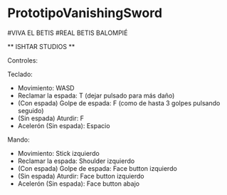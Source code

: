 # PrototipoVanishingSword

#VIVA EL BETIS
#REAL BETIS BALOMPIÉ
 
** ISHTAR STUDIOS **

Controles:

Teclado:

- Movimiento: WASD
- Reclamar la espada: T (dejar pulsado para más daño)
- (Con espada) Golpe de espada: F (como de hasta 3 golpes pulsando seguido)
- (Sin espada) Aturdir: F
- Acelerón (Sin espada): Espacio

Mando:

- Movimiento: Stick izquierdo
- Reclamar la espada: Shoulder izquierdo
- (Con espada) Golpe de espada: Face button izquierdo
- (Sin espada) Aturdir: Face button izquierdo
- Acelerón (Sin espada): Face button abajo